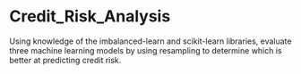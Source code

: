 # Credit_Risk_Analysis
Using knowledge of the imbalanced-learn and scikit-learn libraries, evaluate three machine learning models by using resampling to determine which is better at predicting credit risk.

